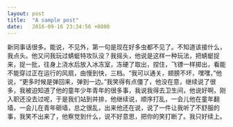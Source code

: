 ```yaml
---
layout: post
title:  "A sample post"
date:   2016-09-16 23:34:56 +0800
---
```



新同事话很多。能说，不见外，第一句是现在好多虫都不见了。不知道该接什么，我点头。他又问我玩过蜻蜓特攻队没？我摇头，他说是这样一种玩法，把蜻蜓捉来，捉一批，往身上浇水后放入冰冻室，冻硬了取出，捏住，飞镖一样掷出，看能不能穿过正在运行的风扇，由慢到快，三档。“我可以通关，翅膀不坏，嘿嘿，”他说，“更多时候是弹回来，弹到一边。”我笑得有点僵了，他没在意，继续说了很多，我被迫知道了他的童年少年青年的很多事，我说我得去卫生间，他说好啊，刚入职还没去过呢，于是我们站到并排，他继续说，顺序打乱，一会儿他在童年翻墙，一会儿在青年砸墙，总之很乱，出来他还在说，说了一件让我听了不舒服的事，我笑不出来了，他察觉到什么，说不好意思，把你的笑打断了。我只好续上。


